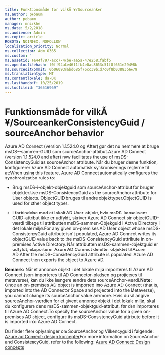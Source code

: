 ```yaml
---
title: Funktionsmåde for vilkÃ ¥/Sourceanker
ms.author: pebaum
author: pebaum
manager: mnirkhe
ms.date: 5/2/2018
ms.audience: Admin
ms.topic: article
ROBOTS: NOINDEX, NOFOLLOW
localization_priority: Normal
ms.collection: Adm_O365
ms.custom: ''
ms.assetid: 6a44f797-acc7-4cbe-aa5a-47e2581fabf5
ms.openlocfilehash: f0ff94a8e46f1fb4e0ac8653c51f8f651e29498b
ms.sourcegitcommit: 0b06093dabd685f76cc39b1d7c0f8b03883b6e79
ms.translationtype: MT
ms.contentlocale: da-DK
ms.lasthandoff: 10/25/2019
ms.locfileid: "36516969"
---
```

# <a name="consistencyguid--sourceanchor-behavior"></a><span data-ttu-id="26171-102">Funktionsmåde for vilkÃ ¥/Sourceanker</span><span class="sxs-lookup"><span data-stu-id="26171-102">ConsistencyGuid / sourceAnchor behavior</span></span>

<span data-ttu-id="26171-103">Azure AD Connect (version 1.1.524.0 og After) gør det nu nemmere at bruge msDS--sammen-GUID som sourceAnchor-attribut.</span><span class="sxs-lookup"><span data-stu-id="26171-103">Azure AD Connect (version 1.1.524.0 and after) now facilitates the use of msDS-ConsistencyGuid as sourceAnchor attribute.</span></span> <span data-ttu-id="26171-104">Når du bruger denne funktion, konfigurerer Azure AD Connect automatisk synkroniserings reglerne til at:</span><span class="sxs-lookup"><span data-stu-id="26171-104">When using this feature, Azure AD Connect automatically configures the synchronization rules to:</span></span>
  
- <span data-ttu-id="26171-105">Brug msDS-i-objekt-objektguid som sourceAnchor-attribut for bruger objekter.</span><span class="sxs-lookup"><span data-stu-id="26171-105">Use msDS-ConsistencyGuid as the sourceAnchor attribute for User objects.</span></span> <span data-ttu-id="26171-106">ObjectGUID bruges til andre objekttyper.</span><span class="sxs-lookup"><span data-stu-id="26171-106">ObjectGUID is used for other object types.</span></span>
    
- <span data-ttu-id="26171-107">I forbindelse med et lokalt AD User-objekt, hvis msDS-konsekvent-GUID-attribut ikke er udfyldt, skriver Azure AD Connect sin objectGUID-værdi tilbage til attributten msDS-sammen-Objekguid i Active Directory i det lokale miljø.</span><span class="sxs-lookup"><span data-stu-id="26171-107">For any given on-premises AD User object whose msDS-ConsistencyGuid attribute isn't populated, Azure AD Connect writes its objectGUID value back to the msDS-ConsistencyGuid attribute in on-premises Active Directory.</span></span> <span data-ttu-id="26171-108">Når attributten msDS-sammen-objektguid er udfyldt, eksporterer Azure AD Connect derefter objektet til Azure AD.</span><span class="sxs-lookup"><span data-stu-id="26171-108">After the msDS-ConsistencyGuid attribute is populated, Azure AD Connect then exports the object to Azure AD.</span></span>
    
 <span data-ttu-id="26171-109">**Bemærk:** Når et annonce objekt i det lokale miljø importeres til Azure AD Connect (som importeres til AD Connector-pladsen og projiceres til metaverse), kan du ikke længere ændre dets sourceAnchor-værdi.</span><span class="sxs-lookup"><span data-stu-id="26171-109">**Note:** Once an on-premises AD object is imported into Azure AD Connect (that is, imported into the AD Connector Space and projected into the Metaverse), you cannot change its sourceAnchor value anymore.</span></span> <span data-ttu-id="26171-110">Hvis du vil angive sourceAnchor-værdien for et givent annonce objekt i det lokale miljø, skal du konfigurere dens msDS-sammen-objektguid-attribut, før den importeres til Azure AD Connect.</span><span class="sxs-lookup"><span data-stu-id="26171-110">To specify the sourceAnchor value for a given on-premises AD object, configure its msDS-ConsistencyGuid attribute before it is imported into Azure AD Connect.</span></span> 
  
<span data-ttu-id="26171-111">Du finder flere oplysninger om SourceAnchor og Vilkencyguid i følgende: [Azure ad Connect: design koncepter](https://docs.microsoft.com/azure/active-directory/connect/active-directory-aadconnect-design-concepts)</span><span class="sxs-lookup"><span data-stu-id="26171-111">For more information on SourceAnchor and ConsistencyGuid, refer to the following: [Azure AD Connect: Design concepts](https://docs.microsoft.com/azure/active-directory/connect/active-directory-aadconnect-design-concepts)</span></span>
  

